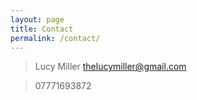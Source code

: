 ```yaml
---
layout: page
title: Contact
permalink: /contact/
---
```


>Lucy Miller
>thelucymiller@gmail.com

>07771693872
